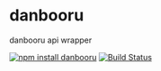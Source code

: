 # danbooru

danbooru api wrapper

[![npm install danbooru](https://img.shields.io/badge/npm%20install-danbooru-blue.svg)](https://www.npmjs.com/package/danbooru)
[![Build Status](https://travis-ci.org/stawberri/danbooru-node.svg?branch=next)](https://travis-ci.org/stawberri/danbooru-node)
